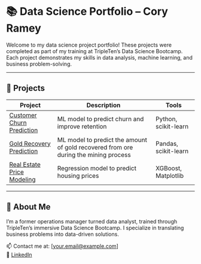 # 📚 Data Science Portfolio – Cory Ramey

Welcome to my data science project portfolio! These projects were completed as part of my training at TripleTen’s Data Science Bootcamp. Each project demonstrates my skills in data analysis, machine learning, and business problem-solving.

---

## 🔗 Projects

| Project | Description | Tools |
|--------|-------------|--------|
| [Customer Churn Prediction](https://github.com/CoryRamey30/customer-churn-prediction) | ML model to predict churn and improve retention | Python, scikit-learn |
| [Gold Recovery Prediction](https://github.com/CoryRamey30/Gold-Recovery) | ML model to predict the amount of gold recovered from ore during the mining process | Pandas, scikit-learn |
| [Real Estate Price Modeling](https://github.com/yourusername/real-estate-modeling) | Regression model to predict housing prices | XGBoost, Matplotlib |

---

## 💼 About Me

I’m a former operations manager turned data analyst, trained through TripleTen’s immersive Data Science Bootcamp. I specialize in translating business problems into data-driven solutions.

📫 Contact me at: [your.email@example.com]  
🔗 [LinkedIn](https://linkedin.com/in/yourhandle)
